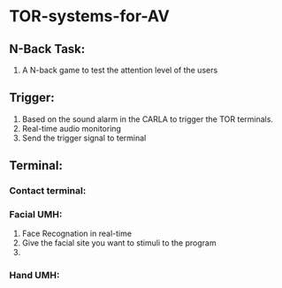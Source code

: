# TOR-systems-for-AV
## N-Back Task:
1. A N-back game to test the attention level of the users

## Trigger:
1. Based on the sound alarm in the CARLA to trigger the TOR terminals.
2. Real-time audio monitoring
3. Send the trigger signal to terminal

## Terminal:
### Contact terminal:
### Facial UMH:
1. Face Recognation in real-time
2. Give the facial site you want to stimuli to the program
3. 
### Hand UMH:
